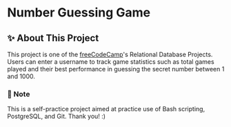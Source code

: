 # Number Guessing Game

## ✨ About This Project
This project is one of the [freeCodeCamp](https://www.freecodecamp.org/learn/)'s Relational Database Projects.
Users can enter a username to track game statistics such as total games played and their best performance in guessing the secret number between 1 and 1000.

### 📌 Note
This is a self-practice project aimed at practice use of Bash scripting, PostgreSQL, and Git. Thank you! :)
